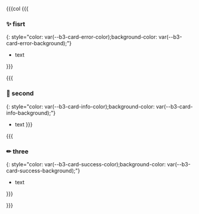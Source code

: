 
{{{col
{{{
### ✨ fisrt
{: style="color: var(--b3-card-error-color);background-color: var(--b3-card-error-background);"}
- text

}}}

{{{
### 🎉 second
{: style="color: var(--b3-card-info-color);background-color: var(--b3-card-info-background);"}
- text
}}}

{{{
### ✏ three
{: style="color: var(--b3-card-success-color);background-color: var(--b3-card-success-background);"}
- text

}}}

}}}
